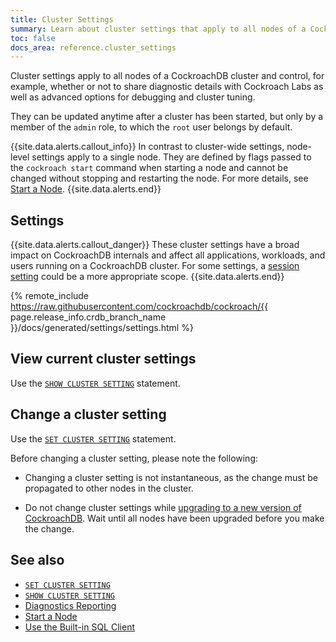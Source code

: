 ```yaml
---
title: Cluster Settings
summary: Learn about cluster settings that apply to all nodes of a CockroachDB cluster.
toc: false
docs_area: reference.cluster_settings
---
```


Cluster settings apply to all nodes of a CockroachDB cluster and control, for example, whether or not to share diagnostic details with Cockroach Labs as well as advanced options for debugging and cluster tuning.

They can be updated anytime after a cluster has been started, but only by a member of the `admin` role, to which the `root` user belongs by default.

{{site.data.alerts.callout_info}}
In contrast to cluster-wide settings, node-level settings apply to a single node. They are defined by flags passed to the `cockroach start` command when starting a node and cannot be changed without stopping and restarting the node. For more details, see [Start a Node](cockroach-start.html).
{{site.data.alerts.end}}

## Settings

{{site.data.alerts.callout_danger}}
These cluster settings have a broad impact on CockroachDB internals and affect all applications, workloads, and users running on a CockroachDB cluster. For some settings, a [session setting](set-vars.html#supported-variables) could be a more appropriate scope.
{{site.data.alerts.end}}

{% remote_include https://raw.githubusercontent.com/cockroachdb/cockroach/{{ page.release_info.crdb_branch_name }}/docs/generated/settings/settings.html %}

## View current cluster settings

Use the [`SHOW CLUSTER SETTING`](show-cluster-setting.html) statement.

## Change a cluster setting

Use the [`SET CLUSTER SETTING`](set-cluster-setting.html) statement.

Before changing a cluster setting, please note the following:

- 	Changing a cluster setting is not instantaneous, as the change must be propagated to other nodes in the cluster.

- 	Do not change cluster settings while [upgrading to a new version of CockroachDB](upgrade-cockroach-version.html). Wait until all nodes have been upgraded before you make the change.

## See also

- [`SET CLUSTER SETTING`](set-cluster-setting.html)
- [`SHOW CLUSTER SETTING`](show-cluster-setting.html)
- [Diagnostics Reporting](diagnostics-reporting.html)
- [Start a Node](cockroach-start.html)
- [Use the Built-in SQL Client](cockroach-sql.html)
